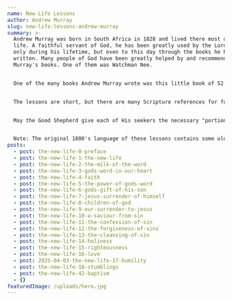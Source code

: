 ```yaml
---
name: New Life Lessons
author: Andrew Murray
slug: new-life-lessons-andrew-murray
summary: >-
  Andrew Murray was born in South Africa in 1828 and lived there most of his
  life. A faithful servant of God, he has been greatly used by the Lord, not
  only during his lifetime, but even to this day through the books he has
  written. Many people of God have been greatly helped by and recommended
  Murray's books. One of them was Watchman Nee.


  One of the many books Andrew Murray wrote was this little book of 52 short lessons for new believers in Christ. The lessons are short and simple, yet very important. Whether we are new believers or seasoned believers, these truths need to be engraved in our hearts and minds, not only for ourselves, but also to effectively help others.


  The lessons are short, but there are many Scripture references for further study. If there is a single verse reference, you can hover over it and the verse will open. If there is a "References" notice in blue, you can click on it and it will open a list of related verse references. Then hover over each reference and the verse will open.


  May the Good Shepherd give each of His seekers the necessary "portion of food at the proper time". (Luke 12:42).


  Note: The original 1800's language of these lessons contains some older English words and expressions. Some of the language has been updated, but not throughout all the text.
posts:
  - post: the-new-life-0-preface
  - post: the-new-life-1-the-new-life
  - post: the-new-life-2-the-milk-of-the-word
  - post: the-new-life-3-gods-word-in-our-heart
  - post: the-new-life-4-faith
  - post: the-new-life-5-the-power-of-gods-word
  - post: the-new-life-6-gods-gift-of-his-son
  - post: the-new-life-7-jesus-surrender-of-himself
  - post: the-new-life-8-children-of-god
  - post: the-new-life-9-our-surrender-to-jesus
  - post: the-new-life-10-a-saviour-from-sin
  - post: the-new-life-11-the-confession-of-sin
  - post: the-new-life-12-the-forgiveness-of-sins
  - post: the-new-life-13-the-cleansing-of-sin
  - post: the-new-life-14-holiness
  - post: the-new-life-15-righteousness
  - post: the-new-life-16-love
  - post: 2025-04-03-the-new-life-17-humility
  - post: the-new-life-18-stumblings
  - post: the-new-life-42-baptism
  - {}
featuredImage: /uploads/hero.jpg
---
```

